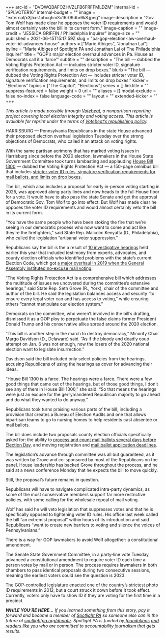 +++
arc-id = "DVQWQBAFOZHVZLFB6FRFFMLDZM"
internal-id = "SPLVOTER16"
internal-budget = ""
image = "external/x3jhxs1pbcqhm3c16r09dbr6k8.jpeg"
image-description = "Gov. Tom Wolf has made clear he opposes the voter ID requirements and would almost certainly veto the bill in its current form."
image-caption = ""
image-credit = "JESSICA GRIFFIN / Philadelphia Inquirer"
image-size = ""
published = 2021-06-15T15:17:59Z
slug = "pa-gop-election-law-overhaul-voter-id-advances-house"
authors = ["Marie Albiges", "Jonathan Lai"]
byline = "Marie Albiges of Spotlight PA and Jonathan Lai of The Philadelphia Inquirer"
title = "GOP’s major election overhaul advances in Pa. House as Democrats call it a ‘farce’"
subtitle = ""
description = "The bill — dubbed the Voting Rights Protection Act — includes stricter voter ID, signature verification requirements, and limits on drop boxes."
blurb = "The bill — dubbed the Voting Rights Protection Act — includes stricter voter ID, signature verification requirements, and limits on drop boxes."
kicker = "Elections"
topics = ["The Capitol", "Elections"]
series = []
linktitle = ""
suppress-featured = false
weight = 0
url = ""
aliases = []
modal-exclude = false
no-index = false
language-code = ""
layout = ""
extended-kicker = ""
+++

<i>This article is made possible through </i><a href="http://votebeat.org/"><i>Votebeat</i></a><i>, a nonpartisan reporting project covering local election integrity and voting access. This article is available for reprint under the terms of </i><a href="https://votebeat.org/republishing/"><i>Votebeat’s republishing policy</i></a><i>.</i>

HARRISBURG — Pennsylvania Republicans in the state House advanced their proposed election overhaul legislation Tuesday over the strong objections of Democrats, who called it an attack on voting rights.

With the same partisan acrimony that has marked voting issues in Harrisburg since before the 2020 election, lawmakers in the House State Government Committee took turns lambasting and applauding <a href="https://www.legis.state.pa.us/CFDOCS/Legis/PN/Public/btCheck.cfm?txtType=PDF&sessYr=2021&sessInd=0&billBody=H&billTyp=B&billNbr=1300&pn=1760">House Bill 1300</a> —  dubbed the Voting Rights Protection Act — a 150-page omnibus bill that includes <a href="https://www.spotlightpa.org/news/2021/06/pa-election-law-voter-id-republican-proposal/" target="_blank">stricter voter ID rules, signature verification requirements for mail ballots, and limits on drop boxes</a>.

The bill, which also includes a proposal for early in-person voting starting in 2025, was approved along party lines and now heads to the full House floor for a vote. It would have to also pass the state Senate and get the approval of Democratic Gov. Tom Wolf to go into effect. But Wolf has made clear he opposes the voter ID requirements and would almost certainly veto the bill in its current form.

“You have the same people who have been stoking the fire that we’re seeing in our democratic process who now want to come and act like they’re the firefighters,” said State Rep. Malcolm Kenyatta (D., Philadelphia), who called the legislation “artisanal voter suppression.”

<script src="https://www.spotlightpa.org/embed.js" async></script><div data-spl-embed-version="1" data-spl-src="https://www.spotlightpa.org/embeds/newsletter/"></div>

Republicans say the bill is the a result of <a href="https://www.spotlightpa.org/news/2021/04/pa-election-2020-law-changes-trump-falsehoods-fraud/" target="_blank">10 investigative hearings</a> held earlier this year that included testimony from experts, advocates, and county election officials who identified problems with the state’s current Election Code, which got <a href="https://www.inquirer.com/politics/pennsylvania/pa-election-reform-deal-20191023.html" target="_blank">a major overhaul in 2019 when the General Assembly instituted no-excuse mail voting</a>.

“The Voting Rights Protection Act is a comprehensive bill which addresses the multitude of issues we uncovered during the committee’s extensive hearings,” said State Rep. Seth Grove (R., York), chair of the committee and author of the bill. He said the legislation balances access and security “to ensure every legal voter can and has access to voting,” while ensuring others “cannot manipulate our election system.”

Democrats on the committee, who weren’t involved in the bill’s drafting, dismissed it as a GOP ploy to perpetuate the false claims former President Donald Trump and his conservative allies spread around the 2020 election.

“This bill is another step in the march to destroy democracy,” Minority Chair Margo Davidson (D., Delaware) said. “As if the bloody and deadly coup attempt on Jan. 6 was not enough, now the losers of the 2020 national election want to legislate insurrection.”

Davidson said the bill included only select policies from the hearings, accusing Republicans of using the hearings as cover for advancing their ideas.

“House Bill 1300 is a farce. The hearings were a farce. There were a few good things that came out of the hearings, but of those good things, I don’t see any of them in House Bill 1300,” she said. “So that means the hearings were just an excuse for the gerrymandered Republican majority to go ahead and do what they wanted to do anyway.”

Republicans took turns praising various parts of the bill, including a provision that creates a Bureau of Election Audits and one that allows bipartisan teams to go to nursing homes to help residents cast absentee or mail ballots.

The bill does include two proposals county election officials specifically asked for: the ability to <a href="https://www.inquirer.com/politics/election/pennsylvania-mail-ballots-pre-canvassing-20201206.html" target="_blank">process and count mail ballots several days before Election Day</a>, and moving registration and <a href="https://www.inquirer.com/politics/election/pennsylvania-mail-ballot-deadlines-2021-20210318.html" target="_blank">mail ballot application deadlines</a>.

The legislation’s advance through committee was all but guaranteed, as it was written by Grove and co-sponsored by most of the Republicans on the panel. House leadership has backed Grove throughout the process, and he said at a news conference Monday that he expects the bill to move quickly.

Still, the proposal’s future remains in question.

Republicans will have to navigate complicated intra-party dynamics, as some of the most conservative members support far more restrictive policies, with some calling for the wholesale repeal of mail voting.

Wolf has said he will veto legislation that suppresses votes and that he is specifically opposed to tightening voter ID rules. His office last week called the bill “an extremist proposal” within hours of its introduction and said Republicans “want to create new barriers to voting and silence the voices of Pennsylvanians.”

<script src="https://www.spotlightpa.org/embed.js" async></script><div data-spl-embed-version="1" data-spl-src="https://www.spotlightpa.org/embeds/donate/?teaser_text=If%20you%20learned%20something%20from%20this%20report%2C%20pay%20it%20forward%20and%20become%20a%20member%20of%20Spotlight%20PA%20so%20someone%20else%20can%20in%20the%20future."></div>


There is a way for GOP lawmakers to avoid Wolf altogether: a constitutional amendment.

The Senate State Government Committee, in a party-line vote Tuesday, advanced a constitutional amendment to require voter ID each time a person votes by mail or in person. The process requires lawmakers in both chambers to pass identical proposals during two consecutive sessions, meaning the earliest voters could see the question is 2023.

The GOP-controlled legislature enacted one of the country’s strictest photo ID requirements in 2012, but a court struck it down before it took effect. Currently, voters only have to show ID if they are voting for the first time in a precinct.

<i><b>WHILE YOU’RE HERE...</b></i><i> If you learned something from this story, pay it forward and become a member of </i><a href="https://www.spotlightpa.org/"><i>Spotlight PA</i></a><i> so someone else can in the future at </i><a href="http://spotlightpa.org/donate"><i>spotlightpa.org/donate</i></a><i>. Spotlight PA is funded by</i><a href="https://www.spotlightpa.org/support"><i> foundations</i></a><i> </i><a href="https://www.spotlightpa.org/support"><i>and readers like you</i></a><i> who are committed to accountability journalism that gets results.</i>
